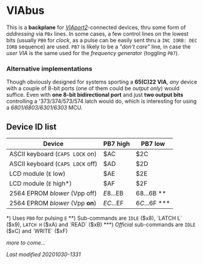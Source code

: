 # VIAbus

This is a **backplane** for [_VIAport2_](viaport.md)-connected
devices, thru some form of _addressing_ via `PBx` lines.
In some cases, a few control lines on the lowest bits (usually `PB0` for _clock_, as a
pulse can be easily sent thru a `INC IORB: DEC IORB` sequence) are used. `PB7` is
likely to be a _"don't care"_ line, in case the _user VIA_ is the same used
for the _frequency generator_ (toggling `PB7`).

### Alternative implementations

Though obviously designed for systems sporting a **65(C)22 VIA**, _any_ device with a couple of
8-bit ports (one of them could be _output only_) would suffice. Even with **one 8-bit bidirectional port**
and just **two output bits** controlling a '373/374/573/574 latch would do, which is interesting for using
a _6801/6803/6301/6303_ MCU.

## Device ID list

Device|PB7 high|PB7 low
------|--------|-------
ASCII keyboard (`CAPS LOCK` on)|$AC|$2C
ASCII keyboard (`CAPS LOCK` off)|$AD|$2D
LCD module (`E` low)|$AE|$2E
LCD module (`E` high\*)|$AF|$2F
2564 EPROM _blower_ (Vpp off)|$E8...$EB|$68...$6B \*\*
2564 EPROM _blower_ (Vpp **on**)|$EC...$EF|$6C...$6F \*\*\*

\*) Uses `PB0` for pulsing `E`
\*\*) Sub-commands are `IDLE` ($x8), `LATCH L` ($x9), `LATCH H` ($xA) and `READ` ($xB)
\*\*\*) _Official_ sub-commands are `IDLE` ($xC) and `WRITE` ($xF)

_more to come..._

_Last modified 20201030-1331_
